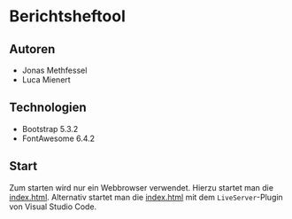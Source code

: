 # Berichtsheftool

## Autoren

- Jonas Methfessel
- Luca Mienert

## Technologien

- Bootstrap 5.3.2
- FontAwesome 6.4.2

## Start

Zum starten wird nur ein Webbrowser verwendet. Hierzu startet man die [index.html](index.html).
Alternativ startet man die [index.html](index.html) mit dem `LiveServer`-Plugin von Visual Studio Code.